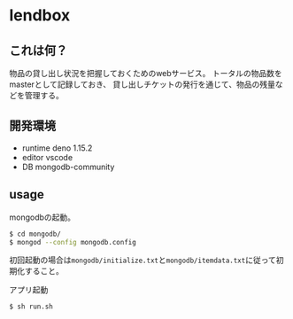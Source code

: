 # lendbox

## これは何？
物品の貸し出し状況を把握しておくためのwebサービス。
トータルの物品数をmasterとして記録しておき、
貸し出しチケットの発行を通じて、物品の残量などを管理する。

## 開発環境
* runtime
	deno 1.15.2
* editor
	vscode
* DB
	mongodb-community

## usage
mongodbの起動。
```sh
$ cd mongodb/
$ mongod --config mongodb.config
```
初回起動の場合は`mongodb/initialize.txt`と`mongodb/itemdata.txt`に従って初期化すること。

アプリ起動
```sh
$ sh run.sh
```
